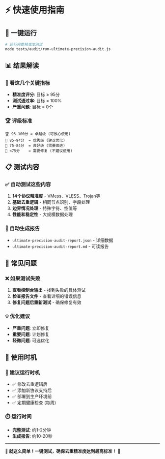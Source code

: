 # ⚡ 快速使用指南

## 🚀 一键运行

```bash
# 运行完整精准度测试
node tests/audit/run-ultimate-precision-audit.js
```

## 📊 结果解读

### 🎯 看这几个关键指标
- **精准度评分**: 目标 ≥ 95分
- **测试通过率**: 目标 = 100%
- **严重问题**: 目标 = 0个

### 🏆 评级标准
```
🏆 95-100分 = 卓越级 (可放心使用)
🥇 85-94分  = 优秀级 (建议优化)
🥈 75-84分  = 良好级 (需要改进)
🥉 <75分    = 需要修复 (不建议使用)
```

## 📋 测试内容

### ✅ 自动测试这些内容
1. **14个协议精准度** - VMess、VLESS、Trojan等
2. **基础去重逻辑** - 相同节点识别、字段处理
3. **边界情况处理** - 特殊字符、空值等
4. **性能和稳定性** - 大规模数据处理

### 📄 自动生成报告
- `ultimate-precision-audit-report.json` - 详细数据
- `ultimate-precision-audit-report.md` - 可读报告

## 🔧 常见问题

### ❌ 如果测试失败
1. **查看控制台输出** - 找到失败的具体测试
2. **检查报告文件** - 查看详细的错误信息
3. **修复问题后重新测试** - 确保修复有效

### 💡 优化建议
- **严重问题**: 立即修复
- **重要问题**: 计划修复
- **轻微问题**: 可选优化

## 🎯 使用时机

### 📅 建议运行时机
- ✅ 修改去重逻辑后
- ✅ 添加新协议支持后
- ✅ 部署到生产环境前
- ✅ 定期健康检查 (每周)

### ⏱️ 运行时间
- **完整测试**: 约1-2分钟
- **生成报告**: 约10-20秒

---

**🎊 就这么简单！一键测试，确保去重精准度达到最高标准！** 🚀
